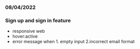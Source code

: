 ### 08/04/2022  
### Sign up and sign in feature
- responsive web
- hover:active
- error message when 1. empty input  2.incorrect email format
